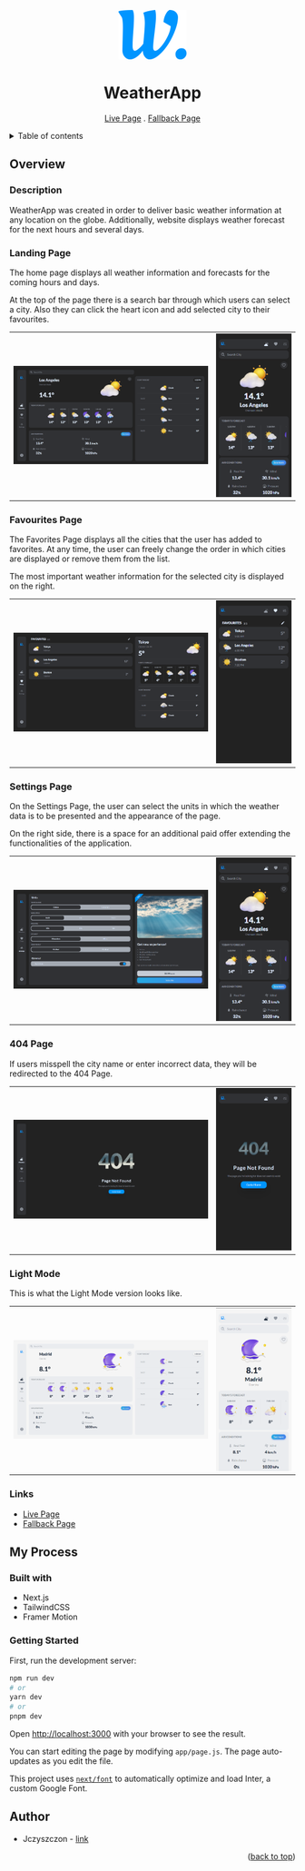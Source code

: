 <div align="center">

![Banner WeatherApp](/app/img/screens/w-logo-transparent.png)

# WeatherApp

[Live Page][live-page] . [Fallback Page][fallback-page]

</div>

<details>
<summary>Table of contents</summary>

-   [Overview](#overview)
    -   [Description](#the-challenge)
    -   [Landing Page](#landing-page)
    -   [Favourites Page](#favourites-page)
    -   [Settings Page](#settings-page)
    -   [404 Page](#404-page)
    -   [Light Mode](#light-mode)
    -   [Links](#links)
-   [My process](#my-process)
    -   [Built with](#built-with)
    -   [Getting Started](#getting-started)
-   [Author](#author)

</details>

## Overview

### Description

WeatherApp was created in order to deliver basic weather information at any location on the globe. Additionally, website displays weather forecast for the next hours and several days.

### Landing Page

The home page displays all weather information and forecasts for the coming hours and days.

At the top of the page there is a search bar through which users can select a city. Also they can click the heart icon and add selected city to their favourites.

<table>
    <tr>
        <td>
            <img src="./app/img/screens/landing-page-desktop.png" alt="Desktop solution" width="100%" title="Desktop solution"/>
        </td>
        <td>
            <img src="./app/img/screens/landing-page-mobile.png" alt="Mobile solution" title="Mobile solution" width="100%" />
        </td>
    </tr>
</table>

### Favourites Page

The Favorites Page displays all the cities that the user has added to favorites. At any time, the user can freely change the order in which cities are displayed or remove them from the list.

The most important weather information for the selected city is displayed on the right.

<table>
    <tr>
        <td>
            <img src="./app/img/screens/favourites-page-desktop.png" alt="Desktop solution" width="100%" title="Desktop solution"/>
        </td>
        <td>
            <img src="./app/img/screens/favourites-page-mobile.png" alt="Mobile solution" title="Mobile solution" width="100%" />
        </td>
    </tr>
</table>

### Settings Page

On the Settings Page, the user can select the units in which the weather data is to be presented and the appearance of the page.

On the right side, there is a space for an additional paid offer extending the functionalities of the application.

<table>
    <tr>
        <td>
            <img src="./app/img/screens/settings-page-desktop.png" alt="Desktop solution" width="100%" title="Desktop solution"/>
        </td>
        <td>
            <img src="./app/img/screens/landing-page-mobile.png" alt="Mobile solution" title="Mobile solution" width="100%" />
        </td>
    </tr>
</table>

### 404 Page

If users misspell the city name or enter incorrect data, they will be redirected to the 404 Page.

<table>
    <tr>
        <td>
            <img src="./app/img/screens/404-page-desktop.png" alt="Desktop solution" width="100%" title="Desktop solution"/>
        </td>
        <td>
            <img src="./app/img/screens/404-page-mobile.png" alt="Mobile solution" title="Mobile solution" width="100%" />
        </td>
    </tr>
</table>

### Light Mode

This is what the Light Mode version looks like.

<table>
    <tr>
        <td>
            <img src="./app/img/screens/light-mode-desktop.png" alt="Desktop solution" width="100%" title="Desktop solution"/>
        </td>
        <td>
            <img src="./app/img/screens/light-mode-mobile.png" alt="Mobile solution" title="Mobile solution" width="100%" />
        </td>
    </tr>
</table>

### Links

-   [Live Page][live-page]
-   [Fallback Page][fallback-page]

## My Process

### Built with

-   Next.js
-   TailwindCSS
-   Framer Motion

### Getting Started

First, run the development server:

```bash
npm run dev
# or
yarn dev
# or
pnpm dev
```

Open [http://localhost:3000](http://localhost:3000) with your browser to see the result.

You can start editing the page by modifying `app/page.js`. The page auto-updates as you edit the file.

This project uses [`next/font`](https://nextjs.org/docs/basic-features/font-optimization) to automatically optimize and load Inter, a custom Google Font.

## Author

-   Jczyszczon - [link](https://jczyszczon.pl)

<p align="right">(<a href="#top">back to top</a>)</p>

[live-page]: https://weather.jczyszczon.pl
[fallback-page]: https://weather-app-gray-xi.vercel.app